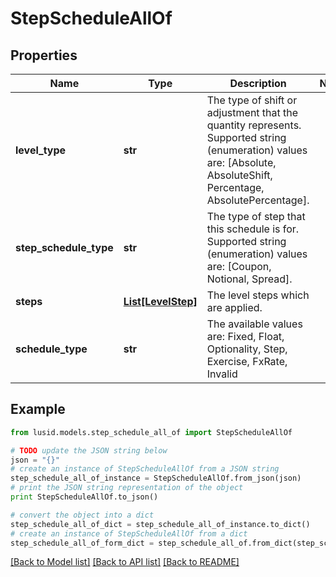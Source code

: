 # StepScheduleAllOf


## Properties
Name | Type | Description | Notes
------------ | ------------- | ------------- | -------------
**level_type** | **str** | The type of shift or adjustment that the quantity represents.    Supported string (enumeration) values are: [Absolute, AbsoluteShift, Percentage, AbsolutePercentage]. | 
**step_schedule_type** | **str** | The type of step that this schedule is for.  Supported string (enumeration) values are: [Coupon, Notional, Spread]. | 
**steps** | [**List[LevelStep]**](LevelStep.md) | The level steps which are applied. | 
**schedule_type** | **str** | The available values are: Fixed, Float, Optionality, Step, Exercise, FxRate, Invalid | 

## Example

```python
from lusid.models.step_schedule_all_of import StepScheduleAllOf

# TODO update the JSON string below
json = "{}"
# create an instance of StepScheduleAllOf from a JSON string
step_schedule_all_of_instance = StepScheduleAllOf.from_json(json)
# print the JSON string representation of the object
print StepScheduleAllOf.to_json()

# convert the object into a dict
step_schedule_all_of_dict = step_schedule_all_of_instance.to_dict()
# create an instance of StepScheduleAllOf from a dict
step_schedule_all_of_form_dict = step_schedule_all_of.from_dict(step_schedule_all_of_dict)
```
[[Back to Model list]](../README.md#documentation-for-models) [[Back to API list]](../README.md#documentation-for-api-endpoints) [[Back to README]](../README.md)


